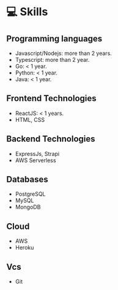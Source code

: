 # 💻 Skills

## Programming languages
- Javascript/Nodejs: more than 2 years.
- Typescript: more than 2 year.
- Go: < 1 year. 
- Python: < 1 year.
- Java: < 1 year.

## Frontend Technologies
- ReactJS: < 1 years.
- HTML, CSS

## Backend Technologies
- ExpressJs, Strapi
- AWS Serverless
## Databases
- PostgreSQL
- MySQL
- MongoDB 
## Cloud
- AWS 
- Heroku

## Vcs
- Git